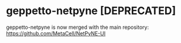 # geppetto-netpyne [DEPRECATED]

geppetto-netpyne is now merged with the main repository: https://github.com/MetaCell/NetPyNE-UI
